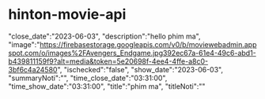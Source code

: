 # hinton-movie-api

"close_date":"2023-06-03",
"description":"hello phim ma",
"image":"https://firebasestorage.googleapis.com/v0/b/moviewebadmin.appspot.com/o/images%2FAvengers_Endgame.jpg392ec67a-61e4-49c6-abd1-b439811159f9?alt=media&token=5e20698f-4ee4-4ffe-a8c0-3bf6c4a24580",
"ischecked":"false",
"show_date":"2023-06-03",
"summaryNoti":"",
"time_close_date":"03:31:00",
"time_show_date":"03:31:00",
"title":"phim ma",
"titleNoti":""
